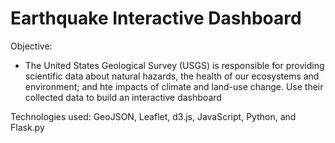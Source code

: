 # Earthquake Interactive Dashboard

Objective: 
  - The United States Geological Survey (USGS) is responsible for providing scientific data about natural hazards, the health of our ecosystems and environment; and hte impacts of climate and land-use change. Use their collected data to build an interactive dashboard
  
Technologies used: GeoJSON, Leaflet, d3.js, JavaScript, Python, and Flask.py
